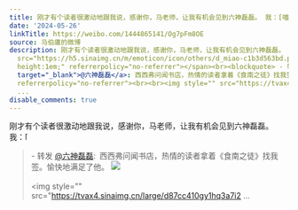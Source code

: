 ```yaml
---
title: 刚才有个读者很激动地跟我说，感谢你，马老师，让我有机会见到六神磊磊。 我：[喵喵] - 转发 @六神磊磊:&ensp;西西弗问闻书店，热情的读者拿着《食南之徒》找我...
date: '2024-05-26'
linkTitle: https://weibo.com/1444865141/Og7pFm8OE
source: 马伯庸的微博
description: 刚才有个读者很激动地跟我说，感谢你，马老师，让我有机会见到六神磊磊。 我：<span class="url-icon"><img alt="[喵喵]"
  src="https://h5.sinaimg.cn/m/emoticon/icon/others/d_miao-c1b3d563bd.png" style="width:1em;
  height:1em;" referrerpolicy="no-referrer"></span><br><blockquote> - 转发 <a href="https://weibo.com/3632055312"
  target="_blank">@六神磊磊</a>: 西西弗问闻书店，热情的读者拿着《食南之徒》找我签。愉快地满足了他。 <img style="" src="https://tvax1.sinaimg.cn/large/d87cc410gy1hq3a7hims6j20u0140dn5.jpg"
  referrerpolicy="no-referrer"><br><br><img style="" src="https://tvax4.sinaimg.cn/large/d87cc410gy1hq3a7i2
  ...
disable_comments: true
---
```

刚才有个读者很激动地跟我说，感谢你，马老师，让我有机会见到六神磊磊。 我：<span class="url-icon"><img alt="[喵喵]" src="https://h5.sinaimg.cn/m/emoticon/icon/others/d_miao-c1b3d563bd.png" style="width:1em; height:1em;" referrerpolicy="no-referrer"></span><br><blockquote> - 转发 <a href="https://weibo.com/3632055312" target="_blank">@六神磊磊</a>: 西西弗问闻书店，热情的读者拿着《食南之徒》找我签。愉快地满足了他。 <img style="" src="https://tvax1.sinaimg.cn/large/d87cc410gy1hq3a7hims6j20u0140dn5.jpg" referrerpolicy="no-referrer"><br><br><img style="" src="https://tvax4.sinaimg.cn/large/d87cc410gy1hq3a7i2 ...